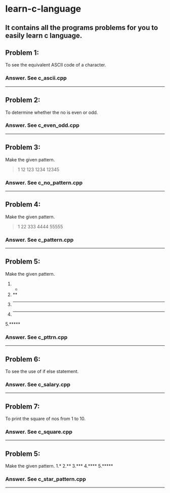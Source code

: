 # learn-c-language
It contains all the programs problems for you to easily learn c language.
----
## Problem 1:
To see the equivalent ASCII code of a character.
### Answer. See c_ascii.cpp
----
## Problem 2:
To determine whether the no is even or odd.
### Answer. See c_even_odd.cpp
----
## Problem 3:
Make the given pattern.
>1
>12
>123
>1234
>12345
### Answer. See c_no_pattern.cpp
----
## Problem 4:
Make the given pattern.
>1
>22
>333
>4444
>55555
### Answer. See c_pattern.cpp
----
## Problem 5:
Make the given pattern.
1.    *
2.   **
3.  ***
4. ****
5.*****
### Answer. See c_pttrn.cpp
----
## Problem 6:
To see the use of if else statement.
### Answer. See c_salary.cpp
----
## Problem 7:
To print the square of nos from 1 to 10.
### Answer. See c_square.cpp
----
## Problem 5:
Make the given pattern.
1.*
2.**
3.***
4.****
5.*****
### Answer. See c_star_pattern.cpp
----
